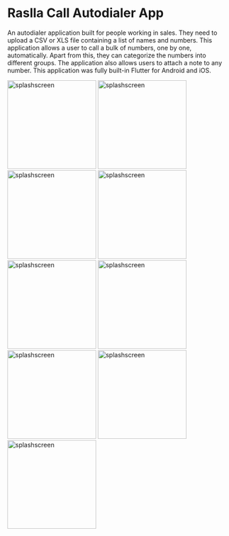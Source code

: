 # Raslla Call Autodialer App

An autodialer application built for people working in sales. They need to upload a CSV or XLS file containing a list of names and numbers. This application allows a user to call a bulk of numbers, one by one, automatically. Apart from this, they can categorize the numbers into different groups. The application also allows users to attach a note to any number. This application was fully built-in Flutter for Android and iOS.

<p float="lef>
  <img src="https://user-images.githubusercontent.com/34773162/192183930-ae6d754a-6bf9-4f54-bac8-bce470ed7431.jpg" alt="splashscreen" width="200">
  <img src="https://user-images.githubusercontent.com/34773162/192185752-0092c28a-61a4-4c76-a482-a18f6a59e631.jpg" alt="splashscreen" width="200">
  <img src="https://user-images.githubusercontent.com/34773162/192185757-f4254376-7414-4048-866f-52f295222fc7.jpg" alt="splashscreen" width="200">
  <img src="https://user-images.githubusercontent.com/34773162/192185785-dccf049e-7fd8-4960-9395-f55232b5c17f.jpg" alt="splashscreen" width="200">
  <img src="https://user-images.githubusercontent.com/34773162/192185795-0936e041-1593-4891-9c80-0fc4f8645293.jpg" alt="splashscreen" width="200">
  <img src="https://user-images.githubusercontent.com/34773162/192185807-59b1d07e-4ab7-4165-a834-89e1b91e36b0.jpg" alt="splashscreen" width="200">
  <img src="https://user-images.githubusercontent.com/34773162/192186048-03337ef1-ac20-4f66-bae0-245822cc5d80.jpg" alt="splashscreen" width="200">
  <img src="https://user-images.githubusercontent.com/34773162/192186030-a20a33ae-1552-48c7-af4c-e6707a59ac4c.jpg" alt="splashscreen" width="200">
  <img src="https://user-images.githubusercontent.com/34773162/192186079-d5c283a5-6a68-4b61-9b03-e9cba6f3de43.jpg" alt="splashscreen" width="200">
  <img src="https://user-images.githubusercontent.com/34773162/192186088-24c76b0b-3186-46ca-aeaa-e2e77051d35a.jpg" alt="splashscreen" width="200">
</p>
